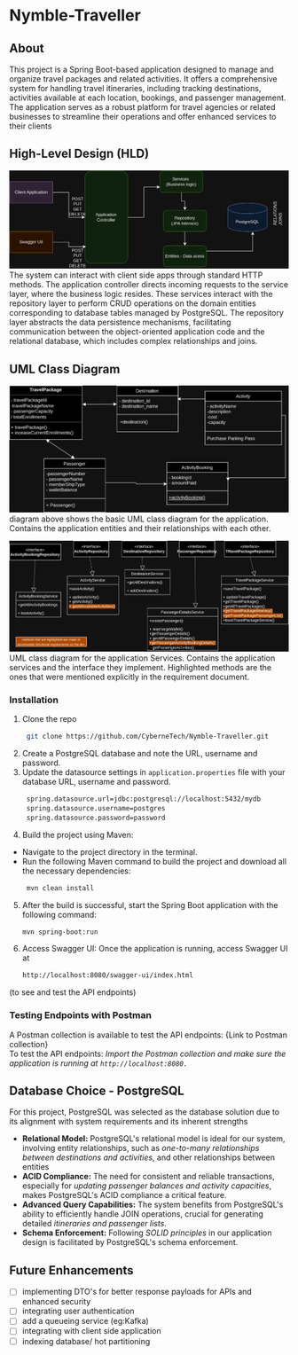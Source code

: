 # Nymble-Traveller
## About 
This project is a Spring Boot-based application designed to manage and organize travel packages and related activities. It offers a comprehensive system for handling travel itineraries, including tracking destinations, activities available at each location, bookings, and passenger management. The application serves as a robust platform for travel agencies or related businesses to streamline their operations and offer enhanced services to their clients

## High-Level Design (HLD)
![HLD Diagram](images/HLD.png)
The system can interact with client side apps through standard HTTP methods. The application controller directs incoming requests to the service layer, where the business logic resides. These services interact with the repository layer to perform CRUD operations on the domain entities corresponding to database tables managed by PostgreSQL. The repository layer abstracts the data persistence mechanisms, facilitating communication between the object-oriented application code and the relational database, which includes complex relationships and joins. 


## UML Class Diagram
![LLD_entities Diagram](images/LLD.png)
 diagram above shows the basic UML class diagram for the application. Contains the application entities and their relationships with each other.
 
![LLD_for services Diagram](images/Service_UML.png)
 UML class diagram for the application Services. Contains the application services and the interface they implement. Highlighted methods are the ones that were mentioned explicitly in the requirement document.

### Installation

1. Clone the repo
   ```sh
    git clone https://github.com/CyberneTech/Nymble-Traveller.git
   ```
2. Create a PostgreSQL database and note the URL, username and password.
3. Update the datasource settings in `application.properties` file with your database URL, username and password.
   ```sh
    spring.datasource.url=jdbc:postgresql://localhost:5432/mydb 
    spring.datasource.username=postgres
    spring.datasource.password=password
   ```
4. Build the project using Maven:
* Navigate to the project directory in the terminal.
* Run the following Maven command to build the project and download all the necessary dependencies:
  ```sh
   mvn clean install
   ```
5. After the build is successful, start the Spring Boot application with the following command:
   ```sh
   mvn spring-boot:run
   ```
6. Access Swagger UI:
Once the application is running, access Swagger UI at 
   ```sh
   http://localhost:8080/swagger-ui/index.html 
   ```
(to see and test the API endpoints)

### Testing Endpoints with Postman
 A Postman collection is available to test the API endpoints: {Link to Postman collection}
 <br/>To test the API endpoints:
*Import the Postman collection and make sure the application is running at `http://localhost:8080.`*

## Database Choice - PostgreSQL
For this project, PostgreSQL was selected as the database solution due to its alignment with system requirements and its inherent strengths
- **Relational Model:** PostgreSQL's relational model is ideal for our system, involving entity relationships, such as *one-to-many relationships between destinations and activities*, and other relationships between entities
- **ACID Compliance:** The need for consistent and reliable transactions, especially for *updating passenger balances and activity capacities*, makes PostgreSQL's ACID compliance a critical feature.
- **Advanced Query Capabilities:** The system benefits from PostgreSQL's ability to efficiently handle JOIN operations, crucial for generating detailed *itineraries and passenger lists*.
- **Schema Enforcement:** Following *SOLID principles* in our application design is facilitated by PostgreSQL's schema enforcement.

## Future Enhancements
- [ ] implementing DTO's for better response payloads for APIs and enhanced security
- [ ] integrating user authentication
- [ ] add a queueing service (eg:Kafka)
- [ ] integrating with client side application
- [ ] indexing database/ hot partitioning
